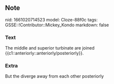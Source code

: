 ## Note
nid: 1661020714523
model: Cloze-88f0c
tags: GSSE::!Contributor::Mickey_Kondo
markdown: false

### Text
The middle and superior turbinate are joined {{c1::anteriorly::anteriorly/posteriorly}}.

### Extra
But the diverge away from each other posteriorly
